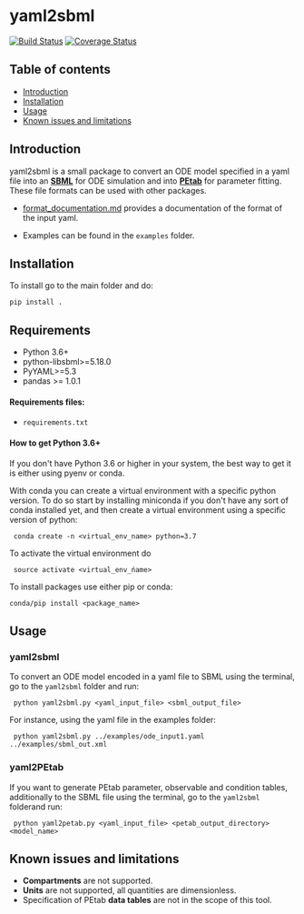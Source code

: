 # yaml2sbml

[![Build Status](https://travis-ci.org/martamatos/yaml2sbml.svg?branch=master)](https://travis-ci.org/martamatos/yaml2sbml)
[![Coverage Status](https://coveralls.io/repos/github/martamatos/yaml2sbml/badge.svg)](https://coveralls.io/github/martamatos/yaml2sbml)


Table of contents
-----------------

* [Introduction](#introduction)
* [Installation](#installation)
* [Usage](#usage)
* [Known issues and limitations](#known-issues-and-limitations)



Introduction
------------

yaml2sbml is a small package to convert an ODE model specified in a yaml file into an [**SBML**](http://www.sbml.org/) for ODE simulation and into [**PEtab**](https://github.com/martamatos/yaml2sbml) for parameter fitting. These file formats can be used with other packages.

* [format_documentation.md](format_documentation.md) provides a documentation of the format of the input yaml. 

* Examples can be found in the `examples` folder.



Installation
-------------


To install go to the main folder and do:

```pip install .```


## Requirements

 - Python 3.6+
 - python-libsbml>=5.18.0
 - PyYAML>=5.3
 - pandas >= 1.0.1 


#### Requirements files:
 - `requirements.txt` 


#### How to get Python 3.6+
If you don't have Python 3.6 or higher in your system, the best way to get it is either using pyenv or conda.

With conda you can create a virtual environment with a specific python version. To do so start by installing miniconda if you don't have any sort of conda installed yet, and then create a virtual environment using a specific version of python:

``` conda create -n <virtual_env_name> python=3.7```

To activate the virtual environment do

``` source activate <virtual_env_ńame>```

To install packages use either pip or conda: 

``` conda/pip install <package_name> ```

Usage
-----

### yaml2sbml

To convert an ODE model encoded in a yaml file to SBML using the terminal, go to the `yaml2sbml` folder and run:

```shell
 python yaml2sbml.py <yaml_input_file> <sbml_output_file>
```

For instance, using the yaml file in the examples folder:

```shell
 python yaml2sbml.py ../examples/ode_input1.yaml ../examples/sbml_out.xml
```



### yaml2PEtab

If you want to generate PEtab parameter, observable and condition tables, additionally to the SBML file using the terminal, go to the `yaml2sbml` folderand run:

```shell
 python yaml2petab.py <yaml_input_file> <petab_output_directory> <model_name>
```



Known issues and limitations
------------------------------

 - **Compartments** are not supported.
 - **Units** are not supported, all quantities are dimensionless.
 - Specification of PEtab **data tables** are not in the scope of this tool. 
